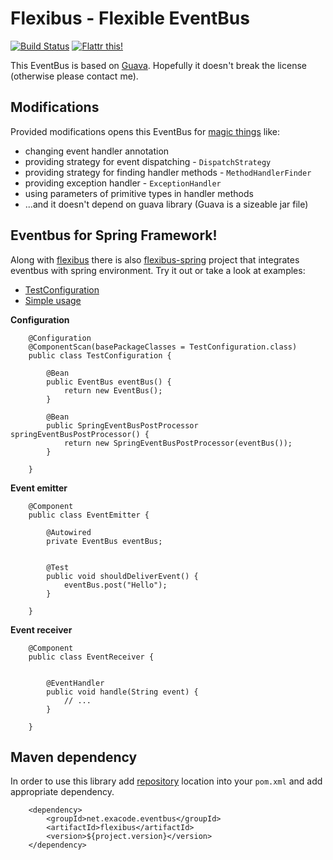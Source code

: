 Flexibus - Flexible EventBus
============================

[![Build Status](https://travis-ci.org/exacode/flexibus.png?branch=master)](https://travis-ci.org/exacode/flexibus) 
[![Flattr this!](https://api.flattr.com/button/flattr-badge-large.png)](https://flattr.com/thing/733518/Add-Flattr-button-on-GitHub-com "Flattr this!")

This EventBus is based on [Guava](http://code.google.com/p/guava-libraries/wiki/EventBusExplained). Hopefully it doesn't break the license (otherwise please contact me).

Modifications
-------------
Provided modifications opens this EventBus for [magic things](https://code.google.com/p/guava-libraries/wiki/EventBusExplained#Why_can't_I_do_<magic_thing>_with_EventBus_?) like:
- changing event handler annotation
- providing strategy for event dispatching - `DispatchStrategy`
- providing strategy for finding handler methods - `MethodHandlerFinder`
- providing exception handler - `ExceptionHandler`
- using parameters of primitive types in handler methods
- ...and it doesn't depend on guava library (Guava is a sizeable jar file)

Eventbus for Spring Framework!
------------------------------
Along with [flexibus](/flexibus) there is also [flexibus-spring](/flexibus-spring) project that integrates eventbus with spring environment. Try it out or take a look at examples: 
- [TestConfiguration](/flexibus-spring/src/test/java/net/exacode/eventbus/spring/TestConfiguration.java)
- [Simple usage](/flexibus-spring/src/test/java/net/exacode/eventbus/spring/SpringEventBusPostProcessorTest.java)

__Configuration__

		@Configuration
		@ComponentScan(basePackageClasses = TestConfiguration.class)
		public class TestConfiguration {

			@Bean
			public EventBus eventBus() {
				return new EventBus();
			}

			@Bean
			public SpringEventBusPostProcessor springEventBusPostProcessor() {
				return new SpringEventBusPostProcessor(eventBus());
			}

		}

__Event emitter__

		@Component
		public class EventEmitter {

			@Autowired
			private EventBus eventBus;


			@Test
			public void shouldDeliverEvent() {
				eventBus.post("Hello");
			}

		}

__Event receiver__

		@Component
		public class EventReceiver {


			@EventHandler
			public void handle(String event) {
				// ...
			}

		}

Maven dependency
----------------
In order to use this library add [repository](http://github.com/exacode/mvn-repo) location into your `pom.xml` 
and add appropriate dependency.

		<dependency>
			<groupId>net.exacode.eventbus</groupId>
			<artifactId>flexibus</artifactId>
			<version>${project.version}</version>
		</dependency>
